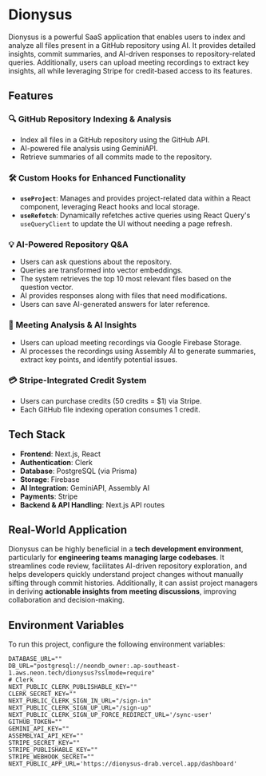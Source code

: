 # Dionysus

Dionysus is a powerful SaaS application that enables users to index and analyze all files present in a GitHub repository using AI. It provides detailed insights, commit summaries, and AI-driven responses to repository-related queries. Additionally, users can upload meeting recordings to extract key insights, all while leveraging Stripe for credit-based access to its features.

## Features

### 🔍 GitHub Repository Indexing & Analysis
- Index all files in a GitHub repository using the GitHub API.
- AI-powered file analysis using GeminiAPI.
- Retrieve summaries of all commits made to the repository.

### 🛠 Custom Hooks for Enhanced Functionality
- **`useProject`**: Manages and provides project-related data within a React component, leveraging React hooks and local storage.
- **`useRefetch`**: Dynamically refetches active queries using React Query's `useQueryClient` to update the UI without needing a page refresh.

### 💡 AI-Powered Repository Q&A
- Users can ask questions about the repository.
- Queries are transformed into vector embeddings.
- The system retrieves the top 10 most relevant files based on the question vector.
- AI provides responses along with files that need modifications.
- Users can save AI-generated answers for later reference.

### 📂 Meeting Analysis & AI Insights
- Users can upload meeting recordings via Google Firebase Storage.
- AI processes the recordings using Assembly AI to generate summaries, extract key points, and identify potential issues.

### 💳 Stripe-Integrated Credit System
- Users can purchase credits (50 credits = $1) via Stripe.
- Each GitHub file indexing operation consumes 1 credit.

## Tech Stack
- **Frontend**: Next.js, React
- **Authentication**: Clerk
- **Database**: PostgreSQL (via Prisma)
- **Storage**: Firebase
- **AI Integration**: GeminiAPI, Assembly AI
- **Payments**: Stripe
- **Backend & API Handling**: Next.js API routes

## Real-World Application
Dionysus can be highly beneficial in a **tech development environment**, particularly for **engineering teams managing large codebases**. It streamlines code review, facilitates AI-driven repository exploration, and helps developers quickly understand project changes without manually sifting through commit histories. Additionally, it can assist project managers in deriving **actionable insights from meeting discussions**, improving collaboration and decision-making.

## Environment Variables
To run this project, configure the following environment variables:

```env
DATABASE_URL=""
DB_URL="postgresql://neondb_owner:.ap-southeast-1.aws.neon.tech/dionysus?sslmode=require"
# Clerk
NEXT_PUBLIC_CLERK_PUBLISHABLE_KEY=""
CLERK_SECRET_KEY=""
NEXT_PUBLIC_CLERK_SIGN_IN_URL="/sign-in"
NEXT_PUBLIC_CLERK_SIGN_UP_URL="/sign-up"
NEXT_PUBLIC_CLERK_SIGN_UP_FORCE_REDIRECT_URL='/sync-user'
GITHUB_TOKEN=""
GEMINI_API_KEY=""
ASSEMBLYAI_API_KEY=""
STRIPE_SECRET_KEY=""
STRIPE_PUBLISHABLE_KEY=""
STRIPE_WEBHOOK_SECRET=""
NEXT_PUBLIC_APP_URL='https://dionysus-drab.vercel.app/dashboard'
```
